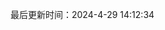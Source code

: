 <!--
 * @Description:
 * @Author: panrui
 * @Date: 2023-04-25 08:57:17
 * @LastEditTime: 2023-05-18 10:06:19
 * @LastEditors: panrui
 * 不忘初心,不负梦想
-->

最后更新时间：2024-4-29 14:12:34
